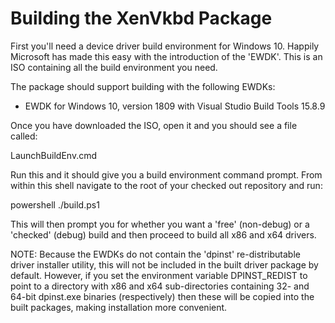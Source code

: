 Building the XenVkbd Package
============================

First you'll need a device driver build environment for Windows 10. Happily
Microsoft has made this easy with the introduction of the 'EWDK'. This is an
ISO containing all the build environment you need.

The package should support building with the following EWDKs:

- EWDK for Windows 10, version 1809 with Visual Studio Build Tools 15.8.9

Once you have downloaded the ISO, open it and you should see a file called:

LaunchBuildEnv.cmd

Run this and it should give you a build environment command prompt. From
within this shell navigate to the root of your checked out repository
and run:

powershell ./build.ps1

This will then prompt you for whether you want a 'free' (non-debug) or a
'checked' (debug) build and then proceed to build all x86 and x64 drivers.

NOTE: Because the EWDKs do not contain the 'dpinst' re-distributable driver
installer utility, this will not be included in the built driver package
by default. However, if you set the environment variable DPINST_REDIST to
point to a directory with x86 and x64 sub-directories containing 32- and
64-bit dpinst.exe binaries (respectively) then these will be copied into
the built packages, making installation more convenient.
